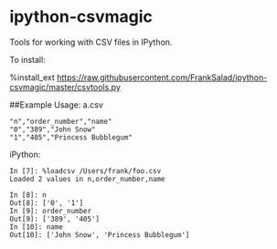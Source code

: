 ipython-csvmagic
================

Tools for working with CSV files in IPython.

To install:

%install_ext https://raw.githubusercontent.com/FrankSalad/ipython-csvmagic/master/csvtools.py

##Example Usage:
a.csv
```
"n","order_number","name"
"0","389","John Snow"
"1","405","Princess Bubblegum"
```

iPython:
```
In [7]: %loadcsv /Users/frank/foo.csv
Loaded 2 values in n,order_number,name

In [8]: n
Out[8]: ['0', '1']
In [9]: order_number
Out[9]: ['389', '405']
In [10]: name
Out[10]: ['John Snow', 'Princess Bubblegum']
```
